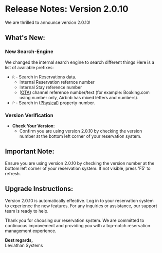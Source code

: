 # Release Notes: Version 2.0.10

We are thrilled to announce version 2.0.10!

## What's New:

### New Search-Engine
We changed the internal search engine to search different things
Here is a list of available prefixes:

  - `R` - Search in Reservations data.
    - Internal Reservation refernce number
    - Internal Stay reference number
    - ([OTA](../property/general.md)) channel reference number/text (for example: Booking.com using number only, Airbnb has mixed letters and numbers).
  - `P` - Search in ([Physical](../property/listing/ota.md)) property number.
  
### Version Verification

- **Check Your Version:**
    - Confirm you are using version 2.0.10 by checking the version number at the bottom left corner of your reservation system.

## Important Note:

Ensure you are using version 2.0.10 by checking the version number at the bottom left corner of your reservation system. If not visible, press 'F5' to refresh.

## Upgrade Instructions:

Version 2.0.10 is automatically effective. Log in to your reservation system to experience the new features. For any inquiries or assistance, our support team is ready to help.

Thank you for choosing our reservation system. We are committed to continuous improvement and providing you with a top-notch reservation management experience.

**Best regards,**  
Leviathan Systems